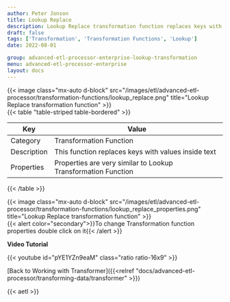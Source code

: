 ```yaml
---
author: Peter Jonson
title: Lookup Replace
description: Lookup Replace transformation function replaces keys with values
draft: false
tags: ['Transformation', 'Transformation Functions', 'Lookup']
date: 2022-08-01

group: advanced-etl-processor-enterprise-lookup-transformation
menu: advanced-etl-processor-enterprise
layout: docs
---
```


{{< image class="mx-auto d-block"  src="/images/etl/advanced-etl-processor/transformation-functions/lookup_replace.png" title="Lookup Replace transformation function" >}}
\
{{< table "table-striped table-bordered" >}}

| Key         | Value                                                         |
| ----------- | ------------------------------------------------------------- |
| Category    | Transformation Function                                       |
| Description | This function replaces keys with values inside text           |
| Properties  | Properties are very similar to Lookup Transformation Function |

{{< /table >}}

{{< image class="mx-auto d-block"  src="/images/etl/advanced-etl-processor/transformation-functions/lookup_replace_properties.png" title="Lookup Replace transformation function" >}}
\
{{< alert color="secondary">}}To change Transformation function properties double click on it{{< /alert >}}

**Video Tutorial**

{{< youtube id="pYE1YZn9eaM" class="ratio ratio-16x9" >}}

[Back to Working with Transformer]({{<relref "docs/advanced-etl-processor/transforming-data/transformer" >}})

{{< aetl >}}
